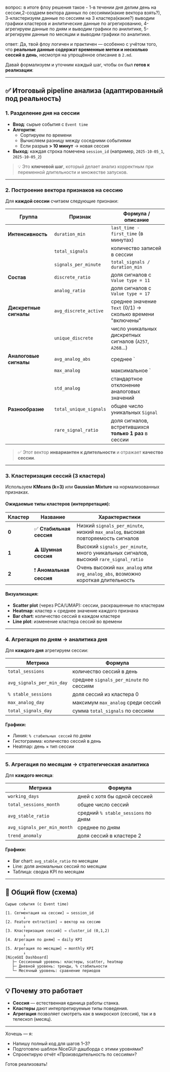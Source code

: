вопрос:
    в итоге флоу решения такое - 1-в течении дня делим день на сессии,2-создаем вектора данных по сессиями(какие вектора взять?), 3-кластеризуем данные по сессиям на 3 кластера(какие?) выводим графики кластеров и анлитические данные по агрегированию, 4-агрегируем данные по дням и выводим графики по анилитике, 5-агрегируем данные по месяцам и выводим графики по аналитике.


ответ:
    Да, твой флоу логичен и практичен — особенно с учётом того, что **реальные данные содержат временные метки и несколько сессий в день**, несмотря на упрощённое описание в `2.md`.

Давай формализуем и уточним каждый шаг, чтобы он был **готов к реализации**:

---

## ✅ Итоговый pipeline анализа (адаптированный под реальность)

### **1. Разделение дня на сессии**
- **Вход**: сырые события с `Event time`
- **Алгоритм**:  
  - Сортируем по времени  
  - Вычисляем разницу между соседними событиями  
  - Если разрыв **> 10 минут** → новая сессия  
- **Выход**: каждая строка помечена `session_id` (например, `2025-10-05_1`, `2025-10-05_2`)

> 💡 Это **ключевой шаг**, который делает анализ корректным при переменной длительности и множестве запусков.

---

### **2. Построение вектора признаков на сессию**

Для **каждой сессии** считаем следующие признаки:

| Группа | Признак | Формула / описание |
|--------|--------|--------------------|
| **Интенсивность** | `duration_min` | `last_time - first_time` (в минутах) |
| | `total_signals` | количество записей в сессии |
| | `signals_per_minute` | `total_signals / duration_min` |
| **Состав** | `discrete_ratio` | доля сигналов с `Value type = 11` |
| | `analog_ratio` | доля сигналов с `Value type = 17` |
| **Дискретные сигналы** | `avg_discrete_active` | среднее значение `Text` (0/1) → сколько времени "включены" |
| | `unique_discrete` | число уникальных дискретных сигналов (`A257`, `A268`...) |
| **Аналоговые сигналы** | `avg_analog_abs` | среднее `|Double|` |
| | `max_analog` | максимальное `|Double|` |
| | `std_analog` | стандартное отклонение аналоговых значений |
| **Разнообразие** | `total_unique_signals` | общее число уникальных `Signal` |
| | `rare_signal_ratio` | доля сигналов, встретившихся **только 1 раз** в сессии |

> ✅ Этот вектор **инвариантен к длительности** и отражает **качество сессии**.

---

### **3. Кластеризация сессий (3 кластера)**

Используем **KMeans (k=3)** или **Gaussian Mixture** на нормализованных признаках.

#### Ожидаемые типы кластеров (интерпретация):
| Кластер | Название | Характеристики |
|--------|--------|----------------|
| **0** | ✅ **Стабильная сессия** | Низкий `signals_per_minute`, низкий `max_analog`, высокая повторяемость сигналов |
| **1** | ⚠️ **Шумная сессия** | Высокий `signals_per_minute`, много уникальных сигналов, высокий `rare_signal_ratio` |
| **2** | ❗ **Аномальная сессия** | Очень высокий `max_analog` или `avg_analog_abs`, возможно короткая длительность |

#### Визуализация:
- **Scatter plot** (через PCA/UMAP): сессии, раскрашенные по кластерам  
- **Heatmap**: кластер × среднее значение каждого признака  
- **Bar chart**: количество сессий в каждом кластере  
- **Line plot**: изменение кластера сессий во времени

---

### **4. Агрегация по дням → аналитика дня**

Для **каждого дня** агрегируем сессии:

| Метрика | Формула |
|--------|--------|
| `total_sessions` | количество сессий в день |
| `avg_signals_per_min_day` | среднее `signals_per_minute` по сессиям |
| `% stable_sessions` | доля сессий из кластера 0 |
| `max_analog_day` | максимум `max_analog` среди сессий |
| `total_signals_day` | сумма `total_signals` по сессиям |

#### Графики:
- Линия: `% стабильных сессий` по дням  
- Гистограмма: количество сессий в день  
- Heatmap: день × тип сессии

---

### **5. Агрегация по месяцам → стратегическая аналитика**

Для **каждого месяца**:

| Метрика | Формула |
|--------|--------|
| `working_days` | дней с хотя бы одной сессией |
| `total_sessions_month` | общее число сессий |
| `avg_stable_ratio` | средний `% stable_sessions` по дням |
| `avg_signals_per_min_month` | среднее по дням |
| `trend_anomaly` | доля сессий в кластере 2 |

#### Графики:
- Bar chart: `avg_stable_ratio` по месяцам  
- Line: доля аномальных сессий по месяцам  
- Таблица: сводка KPI по месяцам

---

## 🔄 Общий flow (схема)

```
Сырые события (с Event time)
        ↓
[1. Сегментация на сессии] → session_id
        ↓
[2. Feature extraction] → вектор на сессию
        ↓
[3. Кластеризация сессий] → cluster_id (0,1,2)
        ↓
[4. Агрегация по дням] → daily KPI
        ↓
[5. Агрегация по месяцам] → monthly KPI
        ↓
[NiceGUI Dashboard]
   ├─ Сессионный уровень: кластеры, scatter, heatmap
   ├─ Дневной уровень: тренды, % стабильности
   └─ Месячный уровень: сравнение периодов
```

---

## 💡 Почему это работает

- **Сессия** — естественная единица работы станка.
- **Кластеры** дают интерпретируемые типы поведения.
- **Агрегация** позволяет смотреть как в микроскоп (сессия), так и в телескоп (месяц).

---

Хочешь — я:
- Напишу полный код для шагов 1–3?
- Подготовлю шаблон NiceGUI-дашборда с этими уровнями?
- Спроектирую отчёт «Производительность по сессиям»?

Готов реализовать!



